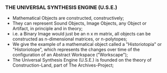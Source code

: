### THE UNIVERSAL SYNTHESIS ENGINE (U.S.E.)
* Mathematical Objects are constructed, constructively;
* They can represent Sound Objects, Image Objects, any Object or Artifact, in principle and in theory;
* i.e. a Binary Image would just be an n x m matrix, all objects can be constructed as n-dimensional matrices, or n-polytopes;
* We give the example of a mathematical object called a "Historiotopia" or "Historiotope", which represents the changes over time of the configuration of an Abstract Workspace ("Workscape");
* The Universal Synthesis Engine (U.S.E.) is founded on the theory of Construction-Land, part of The Archives-Project;
